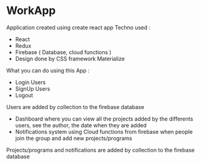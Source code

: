 # WorkApp

Application created using create react app
Techno used : 
- React
- Redux 
- Firebase ( Database, cloud functions )
- Design done by CSS framework Materialize 

What you can do using this App :
- Login Users
- SignUp Users
- Logout

Users are added by collection to the firebase database 

- Dashboard where you can view all the projects added by the differents users, see the author, the date when they are added
- Notifications system using Cloud functions from firebase when people join the group and add new projects/programs

Projects/programs and notifications are added by collection to the firebase database 


